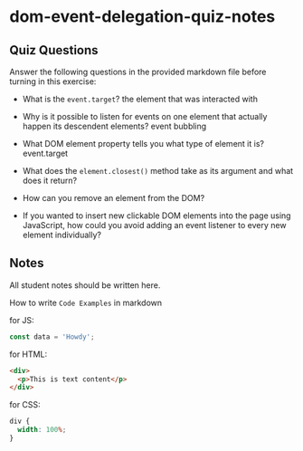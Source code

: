 # dom-event-delegation-quiz-notes

## Quiz Questions

Answer the following questions in the provided markdown file before turning in this exercise:

- What is the `event.target`?
  the element that was interacted with

- Why is it possible to listen for events on one element that actually happen its descendent elements?
  event bubbling

- What DOM element property tells you what type of element it is?
  event.target

- What does the `element.closest()` method take as its argument and what does it return?

- How can you remove an element from the DOM?

- If you wanted to insert new clickable DOM elements into the page using JavaScript, how could you avoid adding an event listener to every new element individually?

## Notes

All student notes should be written here.

How to write `Code Examples` in markdown

for JS:

```javascript
const data = 'Howdy';
```

for HTML:

```html
<div>
  <p>This is text content</p>
</div>
```

for CSS:

```css
div {
  width: 100%;
}
```
